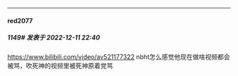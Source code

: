

*****

####  red2077  
##### 1149#       发表于 2022-12-11 22:40

https://www.bilibili.com/video/av521177322
nbht怎么感觉他现在做啥视频都会被骂，吹死神的视频里被死神原着党骂

